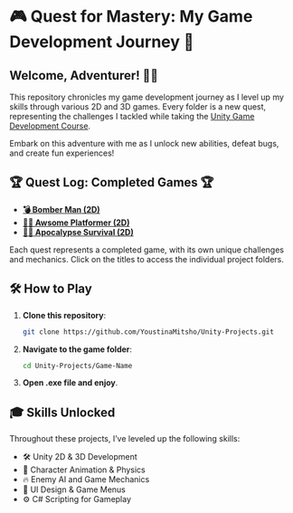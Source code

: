 # 🎮 Quest for Mastery: My Game Development Journey 🚀

## Welcome, Adventurer! 🧙‍♂️

This repository chronicles my game development journey as I level up my skills through various 2D and 3D games. Every folder is a new quest, representing the challenges I tackled while taking the [Unity Game Development Course](https://www.udemy.com/course/unity-game-development-create-2d-and-3d-games-with-c/?couponCode=OF83024E).

Embark on this adventure with me as I unlock new abilities, defeat bugs, and create fun experiences!

## 🏆 Quest Log: Completed Games 🏆

- **[💣 Bomber Man (2D)](path_to_folder)** 
- **[🏃‍♂️ Awsome Platformer (2D)](path_to_folder)** 
- **[🧟‍♂️ Apocalypse Survival (2D)](path_to_folder)** 

Each quest represents a completed game, with its own unique challenges and mechanics. Click on the titles to access the individual project folders.

## 🛠️ How to Play

1. **Clone this repository**: 
   ```bash
   git clone https://github.com/YoustinaMitsho/Unity-Projects.git
   ```
   
2. **Navigate to the game folder**:
   ```bash
   cd Unity-Projects/Game-Name
   ```
   
3. **Open .exe file and enjoy**.


## 🎓 Skills Unlocked

Throughout these projects, I’ve leveled up the following skills:

- 🛠️ Unity 2D & 3D Development
- 👾 Character Animation & Physics
- 🔥 Enemy AI and Game Mechanics
- 🧩 UI Design & Game Menus
- ⚙️ C# Scripting for Gameplay
